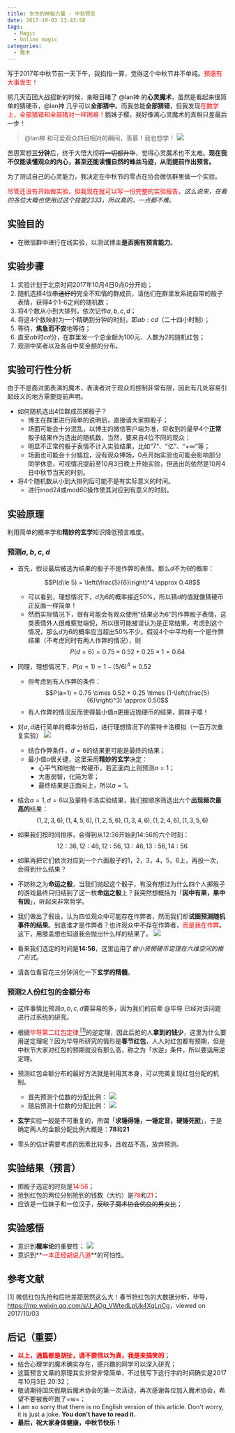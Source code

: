 ```yaml
---
title: 东方的神秘力量 - 中秋预言
date: 2017-10-03 13:43:58
tags:
  - Magic
  - Online magic
categories:
  - 魔术
---
```


写于2017年中秋节前一天下午，我掐指一算，觉得这个中秋节并不单纯。<font color=red>预感有大事发生！</font><!-- more -->

前几天百团大战招新的时候，亲眼目睹了 @lan神 的**心灵魔术**，虽然是看起来很简单的猜硬币，@lan神 几乎可以**全部猜中**。而我总能**全部猜错**，但我发现<font color=red>在数学上，全部猜错和全部猜对一样困难！</font>鹅妹子樱，我好像离心灵魔术的真相只差最后一步！

> @lan神 和可爱观众四目相对的瞬间，羡慕！我也想学！
> ![](/images/mid-autumn/guess-coin.jpeg)

苦思冥想**三分钟**后，终于大悟大彻<del>将一切都升华</del>，觉得心灵魔术也不太难。**现在我不仅能读懂观众的内心，甚至还能读懂自然的蛛丝马迹，从而提前作出预言。**

为了测试自己的心灵能力，我决定在中秋节的零点在协会微信群里做一个实验。

<font color=red>尽管还没有开始做实验，但我现在就可以写一份完整的实验报告。</font>*这么说来，在看的各位大概也使用过这个技能2333，所以真的，一点都不难。*

## 实验目的

* 在微信群中进行在线实验，以测试博主**是否拥有预言能力**。

## 实验步骤

1. 实验计划于北京时间2017年10月4日0点0分开始；
2. 随机选择4位<del>串通好的</del>完全不知情的群成员，请他们在群里发系统自带的骰子表情，获得4个1-6之间的随机数；
3. 将4个数从小到大排列，依次记作$a,b,c,d$；
4. 将这4个数映射为一个精确到分钟的时刻，即$ab:cd$（二十四小时制）；
5. 等待，**焦急而不安**地等待；
6. 直至$ab$时$cd$分，在群里发一个总金额为100元、人数为2的随机红包；
7. 观测中奖者以及各自中奖金额的分布。

## 实验可行性分析

由于不是面对面表演的魔术，表演者对于观众的控制非常有限，因此有几处容易引起歧义的地方需要提前声明。

* 如何随机选出4位群成员掷骰子？
  * 博主在群里进行简单的说明后，直接请大家掷骰子；
  * 场面可能会十分混乱，以博主的微信客户端为准，将收到的最早4个**正常**骰子结果作为选出的随机数，当然，要来自4位不同的观众；
  * 明显不正常的骰子表情不计入实验结果，比如“7”、“亿”、“+∞”等；
  * 场面也可能会十分尴尬，没有观众捧场，0点开始实验也可能会影响部分同学休息，可视情况提前至10月3日晚上开始实验，但选出的依然是10月4日中秋节当天的时刻。
* 将4个随机数从小到大排列后可能不是有实际意义的时间。
  * 进行mod24或mod60操作使其对应到有意义的时刻。

## 实验原理

利用简单的概率学和**精妙的玄学**知识降低预言难度。

### 预测$a,b,c,d$

* 首先，假设最后被选为结果的骰子不是作弊的表情。那么$d$不为6的概率：

  $$P(d\le 5) = \left(\frac{5}{6}\right)^4 \approx 0.48$$

  * 可以看到，理想情况下，$d$为6的概率接近50%，所以猜$d$的值就像猜硬币正反面一样简单！
  * 然而实际情况下，很有可能会有观众使用“结果必为6”的作弊骰子表情，这类表情外人很难察觉端倪，所以很可能被误认为是正常结果。考虑到这个情况，那么$d$为6的概率应当超出50%不少。假设4个中平均有一个是作弊结果（不考虑同时有两人作弊的情况），则
    $$P(d=6) = 0.75 \times 0.52 + 0.25 \times 1 = 0.64$$

* 同理，理想情况下，$P(a=1) = 1 - (5/6)^4 \approx 0.52$
  * 但考虑到有人作弊的条件：
    $$P(a=1) = 0.75 \times 0.52 + 0.25 \times (1-\left(\frac{5}{6}\right)^3) \approx 0.50$$
  * 有人作弊的情况反而使得最小值$a$更接近抛硬币的结果，鹅妹子嘤！

* 对$a,d$进行简单的概率分析后，进行理想情况下的蒙特卡洛模拟（一百万次重复实验）
  ![](/images/mid-autumn/simulation.png)
  * 结合作弊条件，$d=6$的结果更可能是最终的结果；
  * 最小值$a$很关键，这里采用**精妙的玄学**决定：
    * 心平气和地抛一枚硬币，若正面向上则预测$a=1$；
    * 大愚弱智，化简为零；
    * 最终结果是正面向上，所以$a=1$。

* 结合$a=1,d=6$以及蒙特卡洛实验结果，我们按顺序筛选出六个**出现频次最高的**结果：
  $$(1,2,3,6),(1,4,5,6),(1,2,5,6),(1,3,4,6),(1,2,4,6),(1,3,5,6)$$

* 如果我们按时间排序，会得到从12:36开始到14:56的六个时刻：
  $$12:36, 12:46, 12:56, 13:46, 13:56, 14:56$$

* 如果再把它们依次对应到一个六面骰子的1，2，3，4，5，6上，再投一次，会得到什么结果？

* 不妨称之为**命运之骰**，当我们抛起这个骰子，有没有想过为什么四个人掷骰子的游戏最终只归结到了这一枚**命运之骰**上？我突然想概括为「**因中有果，果中有因**」，听起来非常哲学。

* 我们做出了假设，认为四位观众中可能存在作弊者，然而我们却**试图预测随机事件的结果**。到底谁才是作弊者？也许观众中不存在作弊者，<font color=red>而是我在作弊</font>。这下，用膝盖想也知道我会抛出什么样的结果了。
  ![](/images/mid-autumn/toss.png)

* 看来我们选定的时间是**14:56**，这里运用了*曾小贤掷硬币定理在六维空间的推广形式*。

* 请各位看官花三分钟消化一下**玄学的精髓**。

### 预测2人份红包的金额分布

* 这件事情比预测$a,b,c,d$要容易的多，因为我们的前辈 @毕导 已经对该问题进行过系统的研究。

* 根据<font color=red>毕导第二红包定律</font><a href="#footnote-daobi"><sup> [1]</sup></a>的逆定理，因此后抢的人**拿到的钱少**，这里为什么要用逆定理呢？因为毕导所研究的情形是**春节红包**，人人对红包都有预期，但是中秋节大家对红包的预期就没有那么高，称之为「水逆」条件，所以要运用逆定理。

* 预测红包金额分布的最好方法就是利用其本身，可以完美复现红包分配的机制。
  * 首先预测个位数的分配比例：
  ![](/images/mid-autumn/packet18.jpeg)
  * 随后预测十位数的分配比例：
  ![](/images/mid-autumn/packet27.jpeg)
* **玄学**实验一般是不可重复的，所谓「**求锤得锤，一锤定音，硬锤死挺**」，于是确定两人的金额分配比例大概是：**78**和**21**
* 零头的估计需要考虑的因素比较多，且收益不高，放弃预测。

## 实验结果（预言）

* 掷骰子选定的时刻是<font color=red>14:56</font>；
* 抢到红包的两位分别抢到的钱数（大约）是<font color=red>78</font>和<font color=red>21</font>；
* 应该是一位妹子和一位汉子，<del>反映了魔术协会优良的男女比</del>；

## 实验感悟

* 意识到**概率论**的重要性；
  ![](/images/mid-autumn/probability.jpeg)
* 意识到**<font color=red>一本正经胡说八道</font>**的可怕性。

## 参考文献
<span id="footnote-daobi"></span>[1] 微信红包先抢和后抢差距居然这么大！春节抢红包的大数据分析，毕导，<a href="https://mp.weixin.qq.com/s/J_AOg_VWtedLpUk4XgLnCg" target="_blank">https://mp.weixin.qq.com/s/J_AOg_VWtedLpUk4XgLnCg</a>，viewed on 2017/10/03

## 后记（重要）

* <font color=red>**以上，通篇都是胡扯，请不要信以为真，我是来搞笑的**</font>；
* 结合心理学的魔术确实存在，感兴趣的同学可以深入研究；
* 这篇预言文章的原理其实非常非常简单，不过我写下这行字的时间确实是2017年10月3日 20:32；
* 敬请期待国庆假期后魔术协会的第一次活动，再次感谢各位加入魔术协会，希望不要被我吓跑了=w=；
* I am so sorry that there is no English version of this article. Don't worry, it is just a joke. **You don't have to read it.**
* **最后，祝大家身体健康，中秋节快乐！**
